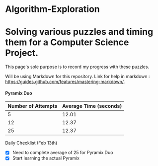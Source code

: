 # Algorithm-Exploration
# Solving various puzzles and timing them for a Computer Science Project.
This page's sole purpose is to record my progress with these puzzles.

Will be using Markdown for this repository. Link for help in markdown : https://guides.github.com/features/mastering-markdown/. 

<h4> Pyramix Duo </h4>

Number of Attempts | Average Time (seconds)
 -------------------|---------
5     |   12.01
12 | 12.37 
25 | 12.37

Daily Checklist (Feb 13th)
- [X] Need to complete average of 25 for Pyramix Duo
- [X] Start learning the actual Pyramix
